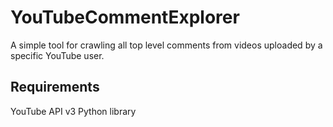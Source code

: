 # YouTubeCommentExplorer

A simple tool for crawling all top level comments from videos uploaded by a specific YouTube user.

## Requirements

YouTube API v3 Python library

